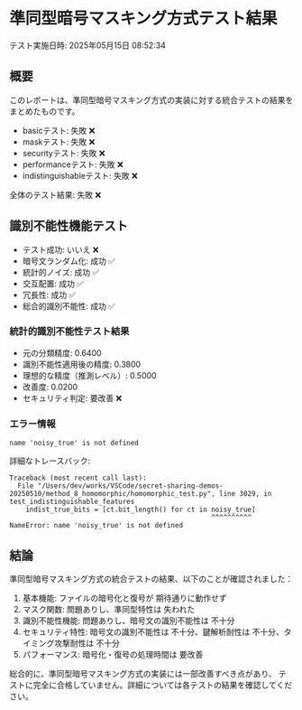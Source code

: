 # 準同型暗号マスキング方式テスト結果

テスト実施日時: 2025年05月15日 08:52:34

## 概要

このレポートは、準同型暗号マスキング方式の実装に対する統合テストの結果をまとめたものです。

- basicテスト: 失敗 ❌
- maskテスト: 失敗 ❌
- securityテスト: 失敗 ❌
- performanceテスト: 失敗 ❌
- indistinguishableテスト: 失敗 ❌

全体のテスト結果: 失敗 ❌

## 識別不能性機能テスト

- テスト成功: いいえ ❌
- 暗号文ランダム化: 成功 ✅
- 統計的ノイズ: 成功 ✅
- 交互配置: 成功 ✅
- 冗長性: 成功 ✅
- 総合的識別不能性: 成功 ✅

### 統計的識別不能性テスト結果

- 元の分類精度: 0.6400
- 識別不能性適用後の精度: 0.3800
- 理想的な精度（推測レベル）: 0.5000
- 改善度: 0.0200
- セキュリティ判定: 要改善 ❌

### エラー情報

```
name 'noisy_true' is not defined
```


詳細なトレースバック:

```
Traceback (most recent call last):
  File "/Users/dev/works/VSCode/secret-sharing-demos-20250510/method_8_homomorphic/homomorphic_test.py", line 3029, in test_indistinguishable_features
    indist_true_bits = [ct.bit_length() for ct in noisy_true]
                                                  ^^^^^^^^^^
NameError: name 'noisy_true' is not defined

```

## 結論

準同型暗号マスキング方式の統合テストの結果、以下のことが確認されました：

1. 基本機能: ファイルの暗号化と復号が 期待通りに動作せず
2. マスク関数: 問題ありし、準同型特性は 失われた
3. 識別不能性機能: 問題ありし、暗号文の識別不能性は 不十分
4. セキュリティ特性: 暗号文の識別不能性は 不十分、鍵解析耐性は 不十分、タイミング攻撃耐性は 不十分
5. パフォーマンス: 暗号化・復号の処理時間は 要改善


総合的に、準同型暗号マスキング方式の実装には一部改善すべき点があり、
テストに完全に合格していません。詳細については各テストの結果を確認してください。
